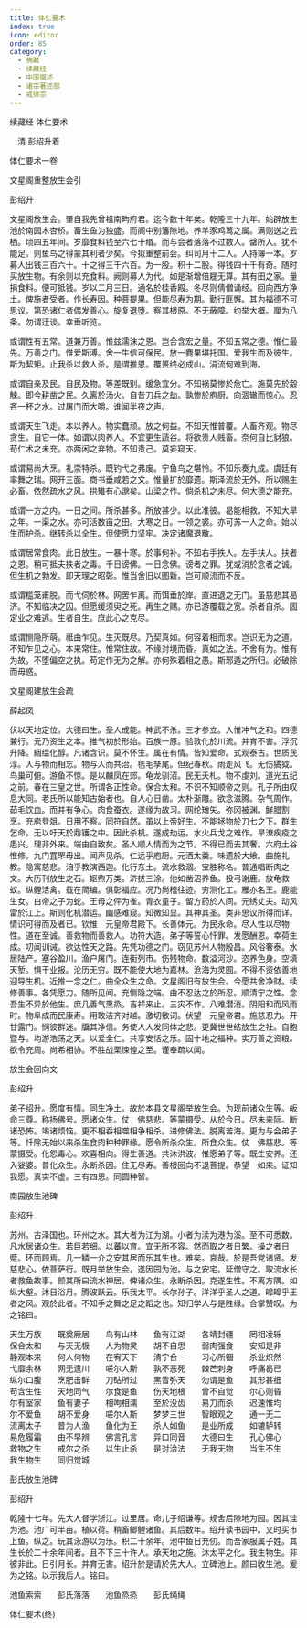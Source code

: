 ```yaml
---
title: 体仁要术
index: true
icon: editor
order: 85
category:
  - 佛藏
  - 续藏经
  - 中国撰述
  - 诸宗著述部
  - 戒律宗
---
```


续藏经   体仁要术  

　清 彭绍升着  

体仁要术一卷  

文星阁重整放生会引  

彭绍升  

文星阁放生会。肇自我先曾祖南畇府君。迄今数十年矣。乾隆三十九年。始辟放生池於南园木杏桥。畜生鱼为独盛。而阁中别籓隙地。养羊豕鸡鹜之属。满则送之云栖。顷四五年间。岁靡食料钱至六七十缗。而与会者落落不过数人。罄所入。犹不能足。则鱼鸟之得蒙其利者少矣。今拟重整前会。纠司月十二人。人持簿一本。岁募人出钱三百六十。十之得三千六百。为一股。积十二股。得钱四十千有奇。随时买放生物。有余则以充食料。阙则募人为代。如是渐增倍屣无算。其有田之家。量捐食料。便可抵钱。岁以二月三日。通名於桂香殿。冬尽则倩僧诵经。回向西方净土。俾施者受者。作长寿因。种菩提果。但能尽寿为期。勤行匪懈。其为福德不可思议。第恐诸仁者偶发善心。旋复退堕。察其根原。不无蔽障。约举大概。厘为八条。勿谓迂谈。幸垂听览。  

或谓性有五常。道兼万善。惟兹濡沫之恩。岂合含宏之量。不知五常之德。惟仁最先。万善之门。惟爱斯溥。舍一牛信可保民。放一麑果堪托国。爱我生而及彼生。斯为絜矩。止我杀以救人杀。是谓推恩。覆篑终必成山。涓流何难到海。  

或谓自亲及民。自民及物。等差既别。缓急宜分。不知祸莫惨於危亡。施莫先於觳觫。即今耕凿之民。久离於汤火。自昔刀兵之劫。孰惨於庖厨。向涸辙而惊心。忍吝一杯之水。过屠门而大嚼。谁闻半夜之声。  

或谓天生飞走。本以养人。物实蠢顽。放之何益。不知天惟普覆。人畜齐观。物尽贪生。自它一体。如谓以肉养人。不宜更生蔬谷。将欲贵人贱畜。奈何自比豺狼。苟仁术之未充。亦两闲之弃物。不知责己。莫妄窥天。  

或谓易尚大烹。礼崇特杀。既钓弋之弗废。宁鱼鸟之堪怜。不知乐奏九成。虞廷有率舞之瑞。网开三面。商书垂咸若之文。惟量扩於靡遗。斯泽流於无外。所以赐生必畜。依然疏水之风。拱雉有心邈矣。山梁之作。倘杀机之未尽。何大德之能充。  

或谓一方之内。一日之间。所杀甚多。所放甚少。以此准彼。曷能相救。不知大旱之年。一渠之水。亦可活数亩之田。大寒之日。一领之裘。亦可苏一人之命。始以生而护杀。继转杀以全生。但使愿力坚牢。决定诸魔退散。  

或谓居常食肉。此日放生。一暴十寒。於事何补。不知右手抶人。左手扶人。扶者之恩。稍可抵夫抶者之毒。千日谤佛。一日念佛。谤者之罪。犹或消於念者之诚。但生机之勃发。即天理之昭彰。惟当舍旧以图新。岂可顺流而不反。  

或谓槛笼甫脱。而弋伺於林。网罟乍离。而饵垂於岸。直进退之无门。虽慈悲其曷济。不知临决之囚。但愿缓须臾之死。再生之赐。亦已游覆载之宽。杀者自杀。固定业之难逃。生者自生。庶此心之克尽。  

或谓恻隐所萌。祗由乍见。生灭既尽。乃契真如。何容着相而求。岂识无为之道。不知乍见之心。本来常住。惟常住故。不缘对境而昏。真如之法。不舍有为。惟有为故。不堕偏空之执。苟定作无为之解。亦何殊着相之愚。斯邪遁之所归。必破除而毋惑。  

文星阁建放生会疏  

薛起凤  

伏以天地定位。大德曰生。圣人成能。神武不杀。三才参立。人惟冲气之和。四德兼行。元乃资生之本。推气初於形始。百族一原。验敦化於川流。并育不害。浮沉升降。絪缊化醇。凡诸含识。莫不怀生。属在有情。皆知爱命。式观泰古。世质民淳。人与物而相忘。物与人而共治。毨毛孳尾。但纪春秋。雨走风飞。无伤獝狘。鸟巢可俯。游鱼不惊。是以麟凤在郊。龟龙驯沼。民无夭札。物不虔刘。道光五纪之前。春在三皇之世。所谓各正性命。保合太和。不识不知顺帝之则。孔子所由叹息大同。老氏所以能知古始者也。自人心日凿。太朴渐雕。欲念滋腾。杂气周作。茹毛饮血。而并有争心。肉食蚕衣。遂缘为故习。网纶矰矢。弥冈被渊。鲜腊割烹。充庖登爼。日用不察。同符自然。虽以上帝好生。不能拯物於刀七之下。群生乞命。无以吁天於鼎镬之中。因此杀机。遂成劫运。水火兵戈之难作。旱潦疾疫之患兴。理非外来。端由自致矣。圣人顺人情而为之节。不得已而去其奢。六府土谷惟修。九门罝罘毋出。闻声见杀。仁远乎庖厨。元酒太羹。味遗於大飨。曲施礼教。隐寓慈悲。洎乎教演西迦。化行东土。流水救涸。宝胜称名。普通唱断肉之文。大历刊放生之石。妪煦万类。济拔三涂。他如凿沼养鱼。投弓谢鹿。放龟救蚁。纵鲤活禽。载在简编。俱彰福应。况乃尚稽往迹。穷测化工。雁亦名王。鹿能生女。白帝之子为蛇。王母之伻为雀。青衣童子。留方药於人间。元绣丈夫。动风雷於江上。斯则化机潜运。幽感难窥。知微知显。其神其圣。类非思议所得而详。情识可得而及者已。钦惟　元皇帝君殿下。长善体元。为民永命。尽人性以尽物性。道在至诚。善救物而善救人。功符大造。弟子等誓心忏罪。发愿酬恩。幸荷生成。叨闻训诫。欲达性天之路。先凭功德之门。窃见苏州人物殷昌。风俗奢泰。水居陆产。塞谷盈川。渔户屠门。连街列市。伤残物命。数溢河沙。恣养色身。空填天堑。惧干业报。沦历无穷。既不能使大地为嘉林。沧海为灵囿。不得不资依善地迎导生机。近推一念之仁。曲全众生之命。文星阁旧有放生会。今愿共舍净财。续修善事。各凭愿力。随所见闻。充恻隐之端。由不忍达之於所忍。顺清宁之性。念吾生不异於他生。庶几善气熏烝。吉祥来止。三灾不作。八难潜消。阴阳和而风雨时。物阜成而民康寿。用敢洁齐对越。激切敷词。伏望　元皇帝君。施慈忍力。开甘露门。悯彼群迷。牖其净信。务使人人发同体之悲。更冀世世结放生之社。自胞暨与。均游浩荡之天。以爱全仁。共享安恬之乐。固十地之福种。实万善之资粮。欲令充周。尚希相协。不胜战栗悚惶之至。谨奉疏以闻。  

放生会回向文  

彭绍升  

弟子绍升。愿度有情。同生净土。故於本县文星阁举放生会。为现前诸众生等。皈命三尊。称扬佛号。愿诸众生。仗　佛慈悲。等蒙摄受。从於今日。尽未来际。断诸恐怖。竭诸烦恼。更不相吞相噬相争相杀。进修佛法。脱离苦海。更为与会弟子等。忏除无始以来杀生食肉种种罪缘。愿令所杀众生。所食众生。仗　佛慈悲。等蒙摄受。化怨毒心。欢喜相向。得生善道。共沐洪波。惟愿弟子等。既生安养。还入娑婆。普化众生。永断杀因。住无尽寿。善根回向不退菩提。恭望　如来。证知我愿。真实不虚。三有四恩。同圆种智。  

南园放生池碑  

彭绍升  

苏州。古泽国也。环州之水。其大者为江为湖。小者为渎为港为溪。至不可悉数。凡水居诸众生。若巨若细。以蕃以育。宜无所不容。然而取之者日繁。操之者日蹙。环而顾焉。几一鳞一介之安其居而乐其生也。难矣。哀哉。於是吾党诸贤。发慈悲心。依菩萨行。既月举放生会。遂因园为池。与之安宅。延僧守之。取流水长者救鱼故事。颜其所曰流水禅居。俾诸众生。永断杀因。克遂生性。不离方隅。如纵大壑。沐日浴月。腾波跃云。乐我太平。长尔孙子。洋洋乎圣人之道。皡皡乎王者之风。观於此者。不知手之舞之足之蹈之也。知归学人与是胜缘。合掌赞叹。为之铭曰。  

天生万族　　既奠厥居　　鸟有山林　　鱼有江湖　　各靖封疆　　罔相凌轹　　保合太和　　与天无极　　人为物灵　　胡不自思　　弱肉强食　　安知是非　　静观本来　　何人何物　　在宥天下　　清宁合一　　习心所锢　　杀业炽然　　弋靡余林　　网无遗川　　嗟尔人斯　　孰不恶死　　棘芒刺身　　呼痛曷已　　纵尔口腹　　烹肥击鲜　　刀砧所过　　黑眚弥天　　勿谓是鱼　　其形甚细　　苟含生性　　天地同气　　尔食是鱼　　伤天地根　　曾不自觉　　尔心则昏　　尔有室家　　鱼有妻子　　相呴相濡　　至於没齿　　易刀而杀　　迟速惟均　　尔不爱鱼　　胡不爱身　　嗟尔人斯　　梦梦三世　　智眼观之　　通一无二　　流离太子　　昔为人渔　　鱼化为王　　杀人如鱼　　是业所成　　如辘轳转　　易危履霜　　由不早辨　　佛言孔言　　异口同音　　大德曰生　　孔心佛心　　救物之生　　戒尔之杀　　以生止杀　　是对治法　　无我无物　　当生不生　　我生物生　　同归觉城  

彭氏放生池碑  

彭绍升  

乾隆十七年。先大人督学浙江。过里居。命儿子绍谦等。规舍后隙地为园。因其洼为池。池广可半亩。植以荷。稍畜鲫鲤诸鱼。其后数年。绍升读书园中。又时买市上鱼。纵之。玩其泳游以为乐。积二十余年。池中鱼日充仞。而吾家服属子姓。其生长於二十余年间者。且不下三十许人。承天地之施。沐太平之化。我生物生。非彼非此。日引月长。并育无害。绍升於是请於先大人。立碑池上。颜曰收生池。爰为之铭。以示我后人。铭曰。  

池鱼索索　　彭氏落落　　池鱼烝烝　　彭氏绳绳  

体仁要术(终)  
